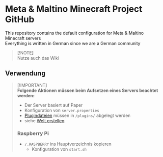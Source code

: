 # Meta & Maltino Minecraft Project GitHub
This repository contains the default configuration for Meta & Maltino Minecraft servers  
Everything is written in German since we are a German community

> [!NOTE]\
> Nutze auch das Wiki


## Verwendung
> [!IMPORTANT]\
> **Folgende Aktionen müssen beim Aufsetzen eines Servers beachtet werden:**  
> * Der Server basiert auf Paper
> * Konfiguration von `server.properties`
> * [Plugindateien](https://github.com/Blazes-Meta/meta-maltino-minecraft-server/wiki/Plugins,-Datapacks) müssen in `/plugins/` abgelegt werden
> * siehe [Welt erstellen](https://github.com/Blazes-Meta/meta-maltino-minecraft-server/wiki/Welt-erstellen)
> ### Raspberry Pi
> * `/.RASPBERRY` ins Hauptverzeichnis kopieren
>   * Konfiguration von `start.sh`
